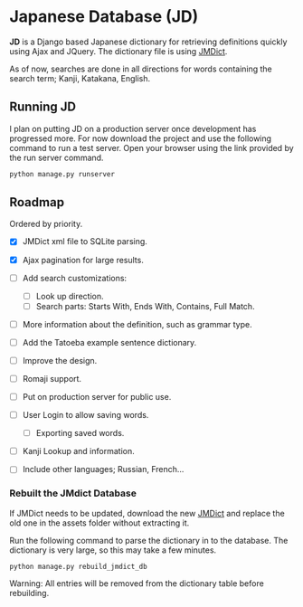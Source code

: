 # Japanese Database (JD)

**JD** is a Django based Japanese dictionary for retrieving definitions quickly using Ajax and JQuery. The dictionary file is using [JMDict](http://ftp.monash.edu/pub/nihongo/00INDEX.html#dic_fil).

As of now, searches are done in all directions for words containing the search term; Kanji, Katakana, English.

## Running JD

I plan on putting JD on a production server once development has progressed more. For now download the project and use the following command to run a test server. Open your browser using the link provided by the run server command.

```bash
python manage.py runserver
```

## Roadmap

Ordered by priority.

- [x] JMDict xml file to SQLite parsing.
- [x] Ajax pagination for large results.

- [ ] Add search customizations:
  - [ ] Look up direction.
  - [ ] Search parts: Starts With, Ends With, Contains, Full Match.
- [ ] More information about the definition, such as grammar type.
- [ ] Add the Tatoeba example sentence dictionary.
- [ ] Improve the design.
- [ ] Romaji support.
- [ ] Put on production server for public use.
- [ ] User Login to allow saving words.
  - [ ] Exporting saved words.
- [ ] Kanji Lookup and information.
- [ ] Include other languages; Russian, French...

### Rebuilt the JMdict Database

If JMDict needs to be updated, download the new [JMDict](http://ftp.monash.edu/pub/nihongo/00INDEX.html#dic_fil) and replace the old one in the assets folder without extracting it.

Run the following command to parse the dictionary in to the database. The dictionary is very large, so this may take a few minutes.

```bash
python manage.py rebuild_jmdict_db
```

Warning: All entries will be removed from the dictionary table before rebuilding.

